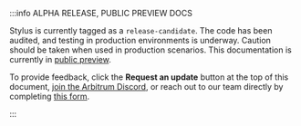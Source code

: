 :::info ALPHA RELEASE, PUBLIC PREVIEW DOCS

Stylus is currently tagged as a `release-candidate`. The code has been audited, and testing in production environments is underway. Caution should be taken when
used in production scenarios. This documentation is currently in [public preview](/stylus/concepts/public-preview-expectations).

To provide feedback, click the **Request an update** button at the top of this document, [join the Arbitrum Discord](https://discord.gg/arbitrum), or reach out
to our team directly by completing [this form](http://bit.ly/3yy6EUK).

:::

